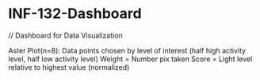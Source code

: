 # INF-132-Dashboard
//
Dashboard for Data Visualization

Aster Plot(n=8): Data points chosen by level of interest 
		(half high activity level, half low activity level)
	Weight = Number pix taken
	Score = Light level relative to highest value (normalized)
